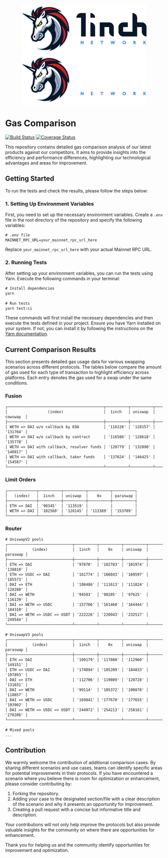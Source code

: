 <div align="center">
    <img src="https://github.com/1inch/gas-comparison/blob/master/.github/1inch_github_w.svg#gh-light-mode-only">
    <img src="https://github.com/1inch/gas-comparison/blob/master/.github/1inch_github_b.svg#gh-dark-mode-only">
</div>

# Gas Comparison

[![Build Status](https://github.com/1inch/gas-comparison/workflows/CI/badge.svg)](https://github.com/1inch/gas-comparison/actions)
[![Coverage Status](https://codecov.io/gh/1inch/gas-comparison/graph/badge.svg?token=8VSYYAY3J1)](https://codecov.io/gh/1inch/gas-comparison)

This repository contains detailed gas comparison analysis of our latest products against our competitors. It aims to provide insights into the efficiency and performance differences, highlighting our technological advantages and areas for improvement.

## Getting Started
To run the tests and check the results, please follow the steps below:

### 1. Setting Up Environment Variables
First, you need to set up the necessary environment variables. Create a `.env` file in the root directory of the repository and specify the following variables:

```
# .env file
MAINNET_RPC_URL=your_mainnet_rpc_url_here
```

Replace `your_mainnet_rpc_url_here` with your actual Mainnet RPC URL.

### 2. Running Tests
After setting up your environment variables, you can run the tests using Yarn. Execute the following commands in your terminal:

```
# Install dependencies
yarn

# Run tests
yarn test:ci
```

These commands will first install the necessary dependencies and then execute the tests defined in your project. Ensure you have Yarn installed on your system. If not, you can install it by following the instructions on the [Yarn documentation](https://classic.yarnpkg.com/en/docs/install).

## Current Comparison Results

This section presents detailed gas usage data for various swapping scenarios across different protocols. The tables below compare the amount of gas used for each type of transaction to highlight efficiency across platforms. Each entry denotes the gas used for a swap under the same conditions.

### Fusion
```
┌───────────────────────────────────────────┬──────────┬──────────┬──────────┐
│                  (index)                  │  1inch   │ uniswap  │ cowswap  │
├───────────────────────────────────────────┼──────────┼──────────┼──────────┤
│ WETH => DAI w/o callback by EOA           │ '116226' │ '128157' │ '131704' │
│ WETH => DAI w/o callback by contract      │ '116586' │ '128618' │ '135778' │
│ WETH => DAI with callback, resolver funds │ '120779' │ '132890' │ '140917' │
│ WETH => DAI with callback, taker funds    │ '137624' │ '146425' │ '154587' │
└───────────────────────────────────────────┴──────────┴──────────┴──────────┘
```

### Limit Orders
```
┌─────────────┬──────────┬──────────┬──────────┬──────────┐
│   (index)   │  1inch   │ uniswap  │    0x    │ paraswap │
├─────────────┼──────────┼──────────┼──────────┼──────────┤
│ ETH => DAI  │ '90345'  │ '113519' │          │          │
│ WETH => DAI │ '102560' │ '128145' │ '113389' │ '153709' │
└─────────────┴──────────┴──────────┴──────────┴──────────┘
```

### Router
```
# UniswapV2 pools
┌─────────────────────────────┬──────────┬──────────┬──────────┬──────────┐
│           (index)           │  1inch   │    0x    │ uniswap  │ paraswap │
├─────────────────────────────┼──────────┼──────────┼──────────┼──────────┤
│ ETH => DAI                  │ '97870'  │ '102783' │ '101974' │ '138810' │
│ ETH => USDC => DAI          │ '161774' │ '166843' │ '169597' │ '185573' │
│ DAI => ETH                  │ '108486' │ '111613' │ '111824' │ '128280' │
│ DAI => WETH                 │ '94503'  │ '98205'  │ '97625'  │ '116139' │
│ DAI => WETH => USDC         │ '157706' │ '161460' │ '164444' │ '184310' │
│ DAI => WETH => USDC => USDT │ '222226' │ '226043' │ '232517' │ '249544' │
└─────────────────────────────┴──────────┴──────────┴──────────┴──────────┘

# UniswapV3 pools
┌─────────────────────────────┬──────────┬──────────┬──────────┬──────────┐
│           (index)           │  1inch   │    0x    │ uniswap  │ paraswap │
├─────────────────────────────┼──────────┼──────────┼──────────┼──────────┤
│ ETH => DAI                  │ '109179' │ '117808' │ '112960' │ '149151' │
│ ETH => USDC => DAI          │ '174894' │ '185209' │ '184833' │ '197893' │
│ DAI => ETH                  │ '112706' │ '119089' │ '120728' │ '131031' │
│ DAI => WETH                 │ '99114'  │ '105372' │ '100870' │ '118857' │
│ DAI => WETH => USDC         │ '169841' │ '177670' │ '177655' │ '193902' │
│ DAI => WETH => USDC => USDT │ '244972' │ '254213' │ '258161' │ '270206' │
└─────────────────────────────┴──────────┴──────────┴──────────┴──────────┘

# Mixed pools
...
```

## Contribution

We warmly welcome the contribution of additional comparison cases. By sharing different scenarios and use cases, teams can identify specific areas for potential improvements in their protocols. If you have encountered a scenario where you believe there is room for optimization or enhancement, please consider contributing by:

1. Forking the repository.
2. Adding your case to the designated section/file with a clear description of the scenario and why it presents an opportunity for improvement.
3. Creating a pull request with a concise but informative title and description.

Your contributions will not only help improve the protocols but also provide valuable insights for the community on where there are opportunities for enhancement. 

Thank you for helping us and the community identify opportunities for improvement and optimization.
